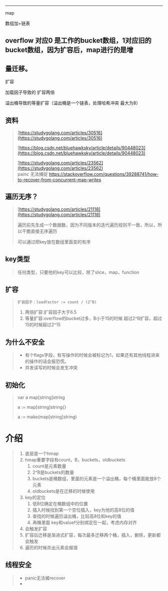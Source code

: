 
---

map

数组加+链表

## overflow 对应0 是工作的bucket数组，1对应旧的bucket数组，因为扩容后，map进行的是增

## 量迁移。

扩容

加载因子导致的 扩容两倍

溢出桶导致的等量扩容（溢出桶是一个链表，处理哈希冲突 最大为8）

## 资料

> [https://studygolang.com/articles/30516](https://studygolang.com/articles/30516)
>
> [https://blog.csdn.net/bluehawksky/article/details/90448023](https://blog.csdn.net/bluehawksky/article/details/90448023)
>
> [https://studygolang.com/articles/23562](https://studygolang.com/articles/23562)  
> painc 无法捕捉 https://stackoverflow.com/questions/39288741/how-to-recover-from-concurrent-map-writes

## 遍历无序？

> [https://studygolang.com/articles/21118](https://studygolang.com/articles/21118)
>
> 遍历前先生成一个数据数，因为不同版本的迭代遍历规则不一致，所以，所以干脆直接无序遍历
>
> 可以通过把key放在数组里面变的有序

## key类型

> 任何类型，只要他的key可以比较，除了slice，map，function

## 扩容

> ```
> 扩容因子：loadFactor := count / (2^B)
> ```
>
> 1. 两倍扩容:扩容因子大于6.5
> 2. 等量扩容:overflow的bucket过多，B小于15的时候 超过2^B扩容，超过15的时候超过2^15

## 为什么不安全

> * 有个flags字段，有写操作的时候会被标记为1，如果还有其他线程进来的操作的话会报恐慌。
> * 并发读写的时候会发生冲突

## 初始化

> var a map\[string\]string
>
> a := map\[string\]string{}
>
> a := make\(map\[string\]string\)

# 介绍

> 1. 底层是一个hmap
> 2. hmap重要字段有count，B，buckets，oldbuckets
>    1. count是元素数量
>    2. 2^B是buckets的数量
>    3. buckets是桶数组，里面的元素是一个溢出桶，每个桶里面能放8个元素
>    4. oldbuckets是在迁移的时候使用
> 3. key的定位
>    1. 低B位确定在桶数组中的位置
>    2. 插入时候找到第一个空位插入，key为他的高8位的值
>    3. 查找的时候遍历溢出桶，比较高8位和key的值
>    4. 再桶里面 key和valuef分别绑定在一起，考虑内存对齐
> 4. 会触发扩容
> 5. 扩容后迁移是渐进式扩容，每次最多迁移两个桶，插入，删除，更新都会触发
> 6. 遍历的时候杀出元素会报错

## 线程安全

> * panic无法被recover
> *




